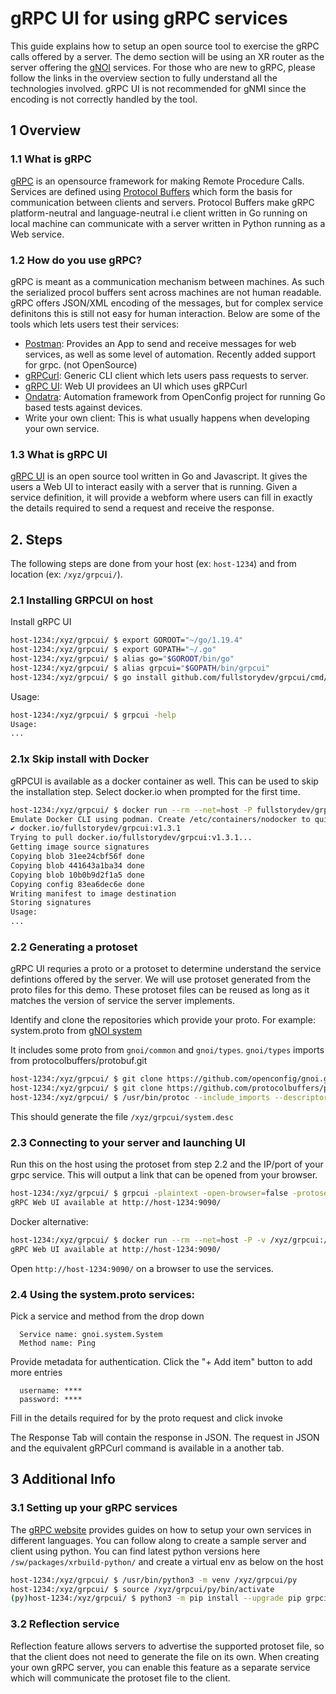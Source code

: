# gRPC UI for using gRPC services

This guide explains how to setup an open source tool to exercise the gRPC calls offered by a server. The demo section will be using an XR router as the server offering the [gNOI](https://github.com/openconfig/gnoi) services. For those who are new to gRPC, please follow the links in the overview section to fully understand all the technologies involved. gRPC UI is not recommended for gNMI since the encoding is not correctly handled by the tool.


## 1 Overview

### 1.1 What is gRPC
[gRPC](https://grpc.io/docs/what-is-grpc/introduction/) is an opensource framework for making Remote Procedure Calls. Services are defined using [Protocol Buffers](https://protobuf.dev/overview/) which form the basis for communication between clients and servers. Protocol Buffers make gRPC platform-neutral and language-neutral i.e client written in Go running on local machine can communicate with a server written in Python running as a Web service.


### 1.2 How do you use gRPC?

gRPC is meant as a communication mechanism between machines. As such the serialized procol buffers sent across machines are not human readable. gRPC offers JSON/XML encoding of the messages, but for complex service definitons this is still not easy for human interaction. Below are some of the tools which lets users test their services:

- [Postman](https://www.postman.com/product/what-is-postman/): Provides an App to send and receive messages for web services, as well as some level of automation. Recently added support for grpc. (not OpenSource) 
- [gRPCurl](https://github.com/fullstorydev/grpcurl#grpcurl): Generic CLI client which lets users pass requests to server.
- [gRPC UI](https://github.com/fullstorydev/grpcui#grpc-ui): Web UI providees an UI which uses gRPCurl 
- [Ondatra](https://github.com/openconfig/ondatra): Automation framework from OpenConfig project for running Go based tests against devices.
- Write your own client: This is what usually happens when developing your own service.


### 1.3 What is gRPC UI

[gRPC UI](https://github.com/fullstorydev/grpcui) is an open source tool written in Go and Javascript. It gives the users a Web UI to interact easily with a server that is running. Given a service definition, it will provide a webform where users can fill in exactly the details required to send a request and receive the response.


## 2. Steps

The following steps are done from your host (ex: `host-1234`) and from location (ex: `/xyz/grpcui/`).

### 2.1 Installing GRPCUI on host

Install gRPC UI

```bash
host-1234:/xyz/grpcui/ $ export GOROOT="~/go/1.19.4"
host-1234:/xyz/grpcui/ $ export GOPATH="~/.go" 
host-1234:/xyz/grpcui/ $ alias go="$GOROOT/bin/go"
host-1234:/xyz/grpcui/ $ alias grpcui="$GOPATH/bin/grpcui"
host-1234:/xyz/grpcui/ $ go install github.com/fullstorydev/grpcui/cmd/grpcui@latest
```

Usage:
```bash
host-1234:/xyz/grpcui/ $ grpcui -help
Usage:
...
```

### 2.1x Skip install with Docker

gRPCUI is available as a docker container as well. This can be used to skip the installation step. Select docker.io when prompted for the first time.

```bash
host-1234:/xyz/grpcui/ $ docker run --rm --net=host -P fullstorydev/grpcui:v1.3.1 -help
Emulate Docker CLI using podman. Create /etc/containers/nodocker to quiet msg.
✔ docker.io/fullstorydev/grpcui:v1.3.1
Trying to pull docker.io/fullstorydev/grpcui:v1.3.1...
Getting image source signatures
Copying blob 31ee24cbf56f done  
Copying blob 441643a1ba34 done  
Copying blob 10b0b9d2f1a5 done  
Copying config 83ea6dec6e done  
Writing manifest to image destination
Storing signatures
Usage:
...
```

### 2.2 Generating a protoset

gRPC UI requries a proto or a protoset to determine understand the service defintions offered by the server. We will use protoset generated from the proto files for this demo. These protoset files can be reused as long as it matches the version of service the server implements.


Identify and clone the repositories which provide your proto. For example: system.proto from [gNOI system](https://github.com/openconfig/gnoi/blob/main/system/system.proto)


It includes some proto from `gnoi/common` and `gnoi/types`. `gnoi/types` imports from protocolbuffers/protobuf.git

```bash
host-1234:/xyz/grpcui/ $ git clone https://github.com/openconfig/gnoi.git
host-1234:/xyz/grpcui/ $ git clone https://github.com/protocolbuffers/protobuf.git
host-1234:/xyz/grpcui/ $ /usr/bin/protoc --include_imports --descriptor_set_out=system.desc -I./gnoi/ -I./protobuf/src gnoi/system/system.proto
```
This should generate the file `/xyz/grpcui/system.desc`


### 2.3 Connecting to your server and launching UI

Run this on the host using the protoset from step 2.2 and the IP/port of your grpc service. This will output a link that can be opened from your browser.
```bash
host-1234:/xyz/grpcui/ $ grpcui -plaintext -open-browser=false -protoset /xyz/grpcui/system.desc -bind $HOSTNAME -port 9090 172.26.228.36:65168
gRPC Web UI available at http://host-1234:9090/
```

Docker alternative:
```bash
host-1234:/xyz/grpcui/ $ docker run --rm --net=host -P -v /xyz/grpcui:/xyz/grpcui fullstorydev/grpcui:v1.3.1 -plaintext -open-browser=false -protoset /xyz/grpcui/system.desc -bind $HOSTNAME -port 9090 172.26.228.36:65168
gRPC Web UI available at http://host-1234:9090/
```

Open `http://host-1234:9090/` on a browser to use the services.


### 2.4 Using the system.proto services:

Pick a service and method from the drop down

      Service name: gnoi.system.System
      Method name: Ping


Provide metadata for authentication. Click the "+ Add item" button to add more entries

      username: **** 
      password: ****



Fill in the details required for by the proto request and click invoke


The Response Tab will contain the response in JSON. The request in JSON and the equivalent gRPCurl command is available in a another tab.


## 3 Additional Info

### 3.1 Setting up your gRPC services

The [gRPC website](https://grpc.io/docs/languages/) provides guides on how to setup your own services in different languages. You can follow along to create a sample server and client using python. You can find latest python versions here `/sw/packages/xrbuild-python/` and create a virtual env as below on the host

```bash
host-1234:/xyz/grpcui/ $ /usr/bin/python3 -m venv /xyz/grpcui/py
host-1234:/xyz/grpcui/ $ source /xyz/grpcui/py/bin/activate
(py)host-1234:/xyz/grpcui/ $ python3 -m pip install --upgrade pip grpcio grpcio-tools mypy-protobuf
```

### 3.2 Reflection service

Reflection feature allows servers to advertise the supported protoset file, so that the client does not need to generate the file on its own. When creating your own gRPC server, you can enable this feature as a separate service which will communicate the protoset file to the client.

